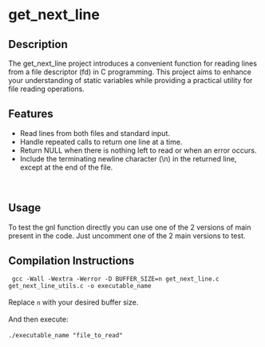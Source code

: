 <h1>get_next_line</h1>

<h2>Description</h2>

The get_next_line project introduces a convenient function for reading lines from a file descriptor (fd) in C programming. This project aims to enhance your understanding of static variables while providing a practical utility for file reading operations.

<h2>Features</h2>

<ul>
  <li>Read lines from both files and standard input.</li>
  <li>Handle repeated calls to return one line at a time.</li>
  <li>Return NULL when there is nothing left to read or when an error occurs.</li>
  <li>Include the terminating newline character (\n) in the returned line, except at the end of the file.</li>
</ul>

<br>
<h2>Usage</h2>

To test the gnl function directly you can use one of the 2 versions of main present in the code. Just uncomment one of the 2 main versions to test.

<h2>Compilation Instructions</h2>
<code> gcc -Wall -Wextra -Werror -D BUFFER_SIZE=n get_next_line.c get_next_line_utils.c -o executable_name</code>
<br><br>
Replace <code>n</code> with your desired buffer size.
<br><br>
And then execute:
<br><br>
<code>./executable_name "file_to_read"</code>

